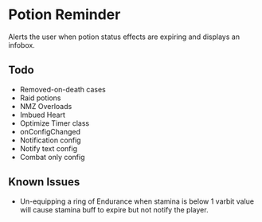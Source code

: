 # Potion Reminder

Alerts the user when potion status effects are expiring and displays an infobox.

## Todo

- Removed-on-death cases
- Raid potions
- NMZ Overloads
- Imbued Heart
- Optimize Timer class
- onConfigChanged
- Notification config
- Notify text config
- Combat only config

## Known Issues

- Un-equipping a ring of Endurance when stamina is below 1 varbit value will cause stamina buff to expire but not notify the player.